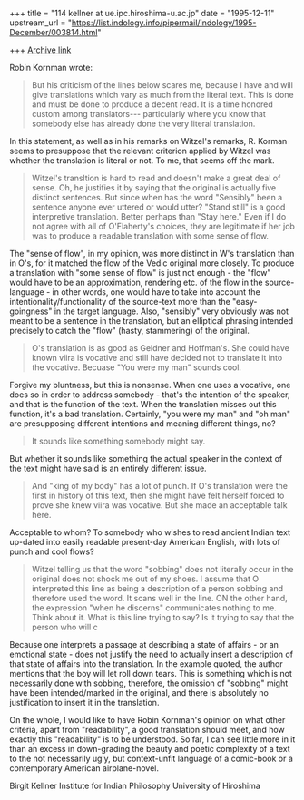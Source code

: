 +++
title = "114 kellner at ue.ipc.hiroshima-u.ac.jp"
date = "1995-12-11"
upstream_url = "https://list.indology.info/pipermail/indology/1995-December/003814.html"

+++
[Archive link](https://list.indology.info/pipermail/indology/1995-December/003814.html)

Robin Kornman wrote:

> But his criticism of the lines below
> scares me, because I have and will give translations which vary as much from
> the literal text. This is done and must be done to produce a decent read. It
> is a time honored custom among translators--- particularly where you know
> that somebody else has already done the very literal translation.

In this statement, as well as in his remarks on Witzel's remarks, R. Korman
seems to presuppose that the relevant criterion applied by Witzel was
whether the translation is literal or not. To me, that seems off the mark. 

> Witzel's transltion is hard to read and doesn't make a great deal of sense.
> Oh, he justifies it by saying that the original is actually five distinct
> sentences. But since when has the word "Sensibly" been a sentence anyone
> ever uttered or would utter? "Stand still" is a good interpretive
> translation. Better perhaps than "Stay here." Even if I do not agree with
> all of O'Flaherty's choices, they are legitimate if her job was to produce a
> readable translation with some sense of flow.

The "sense of flow", in my opinion, was more distinct in W's translation
than in O's, for it matched the flow of the Vedic original more closely. To
produce a translation with "some sense of flow" is just not enough - the
"flow" would have to be an approximation, rendering etc. of the flow in the
source-language - in other words, one would have to take into account the
intentionality/functionality of the source-text more than the
"easy-goingness" in the target language. Also, "sensibly" very obviously was
not meant to be a sentence in the translation, but an elliptical phrasing
intended precisely to catch the "flow" (hasty, stammering) of the original. 

> O's translation is as good as Geldner and Hoffman's. She could have known
> viira is vocative and still have decided not to translate it into the
> vocative. Becuase "You were my man" sounds cool. 

Forgive my bluntness, but this is nonsense. When one uses a vocative, one
does so in order to address somebody - that's the intention of the speaker,
and that is the function of the text. When the translation misses out this
function, it's a bad translation. Certainly, "you were my man" and "oh man"
are presupposing different intentions and meaning different things, no? 

>It sounds like something
> somebody might say. 

But whether it sounds like something the actual speaker in the context of
the text might have said is an entirely different issue. 

>And "king of my body" has a lot of punch. If O's
> translation were the first in history of this text, then she might have felt
> herself forced to prove she knew viira was vocative.  But she made an
> acceptable talk here.

Acceptable to whom? To somebody who wishes to read ancient Indian text
up-dated into easily readable present-day American English, with lots of
punch and cool flows?

> Witzel telling us that the word "sobbing" does not literally occur in the
> original does not shock me out of my shoes. I assume that O interpreted this
> line as being a description of a person sobbing and therefore used the word.
> It scans well in the line. ON the other hand, the expression "when he
> discerns" communicates nothing to me. Think about it. What is this line
> trying to say? Is it trying to say that the person who will c

Because one interprets a passage at describing a state of affairs - or an
emotional state - does not justify the need to actually insert a description
of that state of affairs into the translation. 
In the example quoted, the author mentions that the boy will let roll down
tears. This is something which is not necessarily done with sobbing,
therefore, the omission of "sobbing" might have been intended/marked in the
original, and there is absolutely no justification to insert it in the
translation. 

On the whole, I would like to have Robin Kornman's opinion on what other
criteria, apart from "readability", a good translation should meet, and how
exactly this "readability" is to be understood. So far, I can see little
more in it than an excess in down-grading the beauty and poetic complexity
of a text to the not necessarily ugly, but context-unfit language of a
comic-book or a contemporary American airplane-novel. 

Birgit Kellner
Institute for Indian Philosophy
University of Hiroshima






